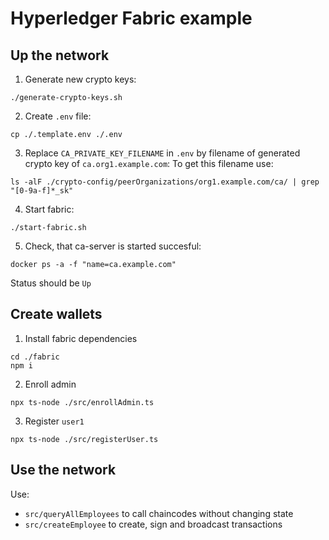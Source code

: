 # Hyperledger Fabric example

## Up the network

1. Generate new crypto keys:
```
./generate-crypto-keys.sh
```
2. Create `.env` file:
```
cp ./.template.env ./.env
```
3. Replace `CA_PRIVATE_KEY_FILENAME` in `.env` by filename of generated crypto key of `ca.org1.example.com`:
To get this filename use:
```
ls -alF ./crypto-config/peerOrganizations/org1.example.com/ca/ | grep "[0-9a-f]*_sk"
```
4. Start fabric:
```
./start-fabric.sh
```
5. Check, that ca-server is started succesful:
```
docker ps -a -f "name=ca.example.com"
```
Status should be `Up`

## Create wallets
1. Install fabric dependencies
```
cd ./fabric
npm i
```
2. Enroll admin
```
npx ts-node ./src/enrollAdmin.ts
```
3. Register `user1`
```
npx ts-node ./src/registerUser.ts
```

## Use the network
Use:
* `src/queryAllEmployees` to call chaincodes without changing state
* `src/createEmployee` to create, sign and broadcast transactions
